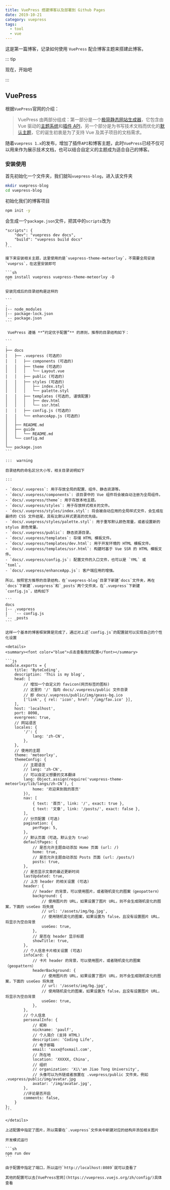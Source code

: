 ```yaml
---
title: VuePress 搭建博客以及部署到 Github Pages
date: 2019-10-21
category: vuepress
tags: 
  - tool
  - vue
---
```


这是第一篇博客，记录如何使用 `VuePress` 配合博客主题来搭建此博客。

::: tip

现在，开始吧

:::

<!-- more -->

## VuePress

根据`VuePress`官网的介绍：

>  VuePress 由两部分组成：第一部分是一个[极简静态网站生成器](https://github.com/vuejs/vuepress/tree/master/packages/%40vuepress/core)，它包含由 Vue 驱动的[主题系统](https://vuepress.vuejs.org/zh/theme/)和[插件 API](https://vuepress.vuejs.org/zh/plugin/)，另一个部分是为书写技术文档而优化的[默认主题](https://vuepress.vuejs.org/zh/theme/default-theme-config.html)，它的诞生初衷是为了支持 Vue 及其子项目的文档需求。 

随着`vuepress 1.x`的发布，增加了插件`API`和博客主题，此时`VuePress`已经不仅可以用来作为展示技术文档，也可以结合自定义的主题成为适合自己的博客。

### 安装使用

首先初始化一个文件夹，我们就叫`vuepress-blog`，进入该文件夹

```sh
mkdir vuepress-blog
cd vuepress-blog
```

初始化我们的博客项目

```sh
npm init -y
```

会生成一个`package.json`文件，把其中的`scripts`改为

````
"scripts": {
    "dev": "vuepress dev docs",
    "build": "vuepress build docs"
}
```

接下来安装相关主题，这里使用的是`vuepress-theme-meteorlxy`，不需要全局安装`vueprss`，在这里安装即可

```sh
npm install vuepress vuepress-theme-meteorlxy -D	
```

安装完成后的目录结构是这样的

```
.
|-- node_modules
|-- package-lock.json
`-- package.json
```

 VuePress 遵循 **“约定优于配置”** 的原则，推荐的目录结构如下： 

```
.
├── docs
│   ├── .vuepress (可选的)
│   │   ├── components (可选的)
│   │   ├── theme (可选的)
│   │   │   └── Layout.vue
│   │   ├── public (可选的)
│   │   ├── styles (可选的)
│   │   │   ├── index.styl
│   │   │   └── palette.styl
│   │   ├── templates (可选的, 谨慎配置)
│   │   │   ├── dev.html
│   │   │   └── ssr.html
│   │   ├── config.js (可选的)
│   │   └── enhanceApp.js (可选的)
│   │ 
│   ├── README.md
│   ├── guide
│   │   └── README.md
│   └── config.md
│ 
└── package.json
```

:::  warning

目录结构的命名区分大小写，相关目录说明如下

:::

- `docs/.vuepress`: 用于存放全局的配置、组件、静态资源等。
- `docs/.vuepress/components`: 该目录中的 Vue 组件将会被自动注册为全局组件。
- `docs/.vuepress/theme`: 用于存放本地主题。
- `docs/.vuepress/styles`: 用于存放样式相关的文件。
- `docs/.vuepress/styles/index.styl`: 将会被自动应用的全局样式文件，会生成在最终的 CSS 文件结尾，具有比默认样式更高的优先级。
- `docs/.vuepress/styles/palette.styl`: 用于重写默认颜色常量，或者设置新的 stylus 颜色常量。
- `docs/.vuepress/public`: 静态资源目录。
- `docs/.vuepress/templates`: 存储 HTML 模板文件。
- `docs/.vuepress/templates/dev.html`: 用于开发环境的 HTML 模板文件。
- `docs/.vuepress/templates/ssr.html`: 构建时基于 Vue SSR 的 HTML 模板文件。
- `docs/.vuepress/config.js`: 配置文件的入口文件，也可以是 `YML` 或 `toml`。
- `docs/.vuepress/enhanceApp.js`: 客户端应用的增强。

所以，按照官方推荐的目录结构，在`vuepress-blog`目录下新建`docs`文件夹，再在`docs`下新建`.vuepress`和`_posts`两个文件夹，在`.vuepress`下新建`config.js`，结构如下

```
docs
|-- .vuepress
|   `-- config.js
`-- _posts
```

这样一个基本的博客框架算是完成了，通过对上述`config.js`的配置就可以实现自己的个性化设置

<details>
<summary><font color="blue">点击查看我的配置</font></summary>

```js
module.exports = {
    title: 'ByteCoding',
    description: 'This is my blog',
    head: [
        // 增加一个自定义的 favicon(网页标签的图标)
        // 这里的 '/' 指向 docs/.vuepress/public 文件目录
        // 即 docs/.vuepress/public/img/geass-bg.ico
        ['link', { rel: 'icon', href: '/img/fav.ico' }],
    ],
    host: 'localhost',
    port: 8098,
    evergreen: true,
    // 网站语言
    locales: {
        '/': {
            lang: 'zh-CN',
        },
    },
    // 使用的主题
    theme: 'meteorlxy',
    themeConfig: {
        // 主题语言
        // lang: 'zh-CN',
        // 可以自定义想要的文本翻译
        lang: Object.assign(require('vuepress-theme-meteorlxy/lib/langs/zh-CN'), {
            home: '欢迎来到我的首页'
        }),
        nav: [
            { text: '首页', link: '/', exact: true },
            { text: '文章', link: '/posts/', exact: false },
        ],
        // 分页配置 (可选)
        pagination: {
            perPage: 5,
        },
        // 默认页面（可选，默认全为 true）
        defaultPages: {
            // 是否允许主题自动添加 Home 页面 (url: /)
            home: true,
            // 是否允许主题自动添加 Posts 页面 (url: /posts/)
            posts: true,
        },
        // 是否显示文章的最近更新时间
        lastUpdated: true,
        // 上方 header 的相关设置 (可选)
        header: {
            // header 的背景，可以使用图片，或者随机变化的图案（geopattern）
            background: {
                // 使用图片的 URL，如果设置了图片 URL，则不会生成随机变化的图案，下面的 useGeo 将失效
                // url: '/assets/img/bg.jpg',
                // 使用随机变化的图案，如果设置为 false，且没有设置图片 URL，将显示为空白背景
                useGeo: true,
            },
            // 是否在 header 显示标题
            showTitle: true,
        },
        // 个人信息卡片相关设置 (可选)
        infoCard: {
            // 卡片 header 的背景，可以使用图片，或者随机变化的图案（geopattern）
            headerBackground: {
                // 使用图片的 URL，如果设置了图片 URL，则不会生成随机变化的图案，下面的 useGeo 将失效
                // url: '/assets/img/bg.jpg',
                // 使用随机变化的图案，如果设置为 false，且没有设置图片 URL，将显示为空白背景
                useGeo: true,
            },
        },
        // 个人信息
        personalInfo: {
            // 昵称
            nickname: 'paulf',
            // 个人简介 (支持 HTML)
            description: 'Coding Life',
            // 电子邮箱
            email: 'xxxx@foxmail.com',
            // 所在地
            location: 'XXXXX, China',
            // 组织
            // organization: 'Xi\'an Jiao Tong University',
            // 头像可以为外链或者放置在 .vuepress/public 文件夹，例如 .vuepress/public/img/avatar.jpg
            avatar: '/img/avatar.jpg',
        },
        //评论是否开启
        comments: false,
    }
};
```

</details>

上述配置中指定了图片，所以需要在`.vuepress`文件夹中新建对应的结构并添加相关图片

开发模式运行

```sh
npm run dev
```

由于配置中指定了端口，所以运行`http://localhost:8089`就可以查看了

其他的配置可以去[VuePress官网](https://vuepress.vuejs.org/zh/config/)具体查看
